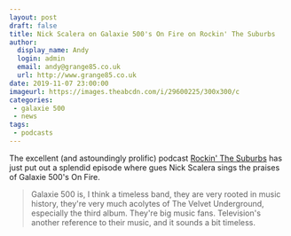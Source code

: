 ```yaml
---
layout: post
draft: false
title: Nick Scalera on Galaxie 500's On Fire on Rockin' The Suburbs
author:
  display_name: Andy
  login: admin
  email: andy@grange85.co.uk
  url: http://www.grange85.co.uk
date: 2019-11-07 23:00:00
imageurl: https://images.theabcdn.com/i/29600225/300x300/c
categories:
 - galaxie 500
 - news
tags:
 - podcasts
---
```

The excellent (and astoundingly prolific) podcast [Rockin' The Suburbs](https://audioboom.com/channel/rockin-the-suburbs) has just put out a splendid episode where gues Nick Scalera sings the praises of Galaxie 500's On Fire.

> Galaxie 500 is, I think a timeless band, they are very rooted in music history, they're very much acolytes of The Velvet Underground, especially the third album. They're big music fans. Television's another reference to their music, and it sounds a bit timeless.


